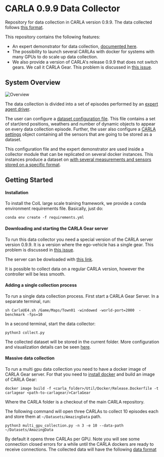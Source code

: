 CARLA 0.9.9 Data Collector
==========================
Repository for data collection in CARLA version 0.9.9.
The data collected follows [this format](docs/dataset_format_description.md).


This repository contains the following features:

* An expert demonstrator for data collection, [documented here](docs/agent_module.md).
* The possibility to launch several CARLAs with docker for systems
with many GPUs to do scale up data collection.
* We also provide a version of CARLA's release 0.9.9 that does not switch gears. We call it CARLA Gear. This problem is discussed in [this issue](https://github.com/carla-simulator/carla/issues/269).



System Overview
---------------

![Overview](docs/img/main_diagram.jpg)

The data collection is divided into a set of episodes performed
by an [expert agent driver](docs/agent_module.md).

The user can configure a [dataset configuration file](dataset_configurations/coil_training_dataset_singlecamera.py).
This file contains a set of start/end positions, weathers and
 number of dynamic objects to appear on every data collection episode.
Further, the user also configure a [CARLA settings](https://carla.readthedocs.io/en/latest/cameras_and_sensors/) object containing
all the sensors that are going to be stored as a dataset.


This configuration file and the expert demonstrator
 are used inside a collector module that can be replicated
 on several docker instances. This instances produce a dataset
 on [with several measurements and sensors stored on a specific format](docs/dataset_format_description.md).


Getting Started
---------------


#### Installation

To install the CoIL large scale training framework, we provide a conda environment requirements file. Basically, just do:

    conda env create -f requirements.yml


#### Downloading and starting the CARLA Gear server


To run this data collector you need a special version
of the CARLA server version 0.9.9. It is a version where
the ego-vehicle has a single gear.
This problem is discussed in [this issue](https://github.com/carla-simulator/carla/issues/269).

The server can be dowloaded with [this link](https://drive.google.com/open?id=1X52PXqT0phEi5WEWAISAQYZs-Ivx4VoE).

It is possible to collect data on a regular CARLA version,
however the controller will be less smooth.


#### Adding a single collection process

To run a single data collection process. First start a CARLA Gear Server. In a separate terminal, run:

    sh CarlaUE4.sh /Game/Maps/Town01 -windowed -world-port=2000  -benchmark -fps=10

In a second terminal, start the data collector:

    python3 collect.py

The collected dataset will be stored in the current folder.
More configuration and visualization details can be seen [here](docs/collect_options.md).

#### Massive data collection

To run a multi gpu data collection you need to have
a docker image of CARLA Gear server. For that you need
to [install docker](https://carla.readthedocs.io/en/latest/carla_docker/) and build an image of CARLA Gear:

    docker image build -f <carla_folder>/Util/Docker/Release.Dockerfile -t carlagear <path-to-carlagear/>CarlaGear

Where the CARLA folder is a checkout of the main CARLA repository.

The following command will open three CARLAs to collect 10 episodes
each and store them at `~/Datasets/AmazingData` path.

    python3 multi_gpu_collection.py -n 3 -e 10 --data-path ~/Datasets/AmazingData

By default it opens three CARLAs per GPU. Note you will see some connection closed errors
for a while until the CARLA dockers are ready to receive connections.
The collected data will have the following [data format](docs/dataset_format_description.md)
